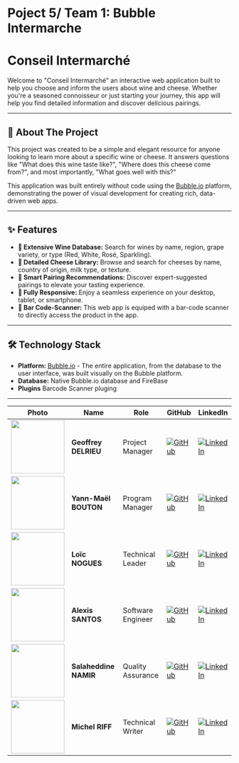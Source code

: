 # Poject 5/ Team 1: Bubble Intermarche 
# Conseil Intermarché

Welcome to "Conseil Intermarché" an interactive web application built to help you choose and inform the users about wine and cheese. Whether you're a seasoned connoisseur or just starting your journey, this app will help you find detailed information and discover delicious pairings.

---

## 📖 About The Project

This project was created to be a simple and elegant resource for anyone looking to learn more about a specific wine or cheese. It answers questions like "What does this wine taste like?", "Where does this cheese come from?", and most importantly, "What goes well with this?"

This application was built entirely without code using the [Bubble.io](https://bubble.io) platform, demonstrating the power of visual development for creating rich, data-driven web apps.

---

## ✨ Features

* **🍇 Extensive Wine Database:** Search for wines by name, region, grape variety, or type (Red, White, Rosé, Sparkling).
* **🧀 Detailed Cheese Library:** Browse and search for cheeses by name, country of origin, milk type, or texture.
* **🤝 Smart Pairing Recommendations:** Discover expert-suggested pairings to elevate your tasting experience.
* **📱 Fully Responsive:** Enjoy a seamless experience on your desktop, tablet, or smartphone.
* **🤳 Bar Code-Scanner:** This web app is equiped with a bar-code scanner to directly access the product in the app.

---

## 🛠️ Technology Stack

* **Platform:** [Bubble.io](https://bubble.io) - The entire application, from the database to the user interface, was built visually on the Bubble platform.
* **Database:** Native Bubble.io database and FireBase
* **Plugins** Barcode Scanner pluging
---


| Photo | Name | Role | GitHub | LinkedIn |
| - | - | - | - | - |
| <img src="https://avatars.githubusercontent.com/u/62845771?v=4" width="120"> | **Geoffrey DELRIEU** | Project Manager | [![GitHub](https://img.shields.io/badge/GitHub-181717?style=flat&logo=github&logoColor=white)](https://github.com/z2vvz2vv) | [![LinkedIn](https://img.shields.io/badge/LinkedIn-0077B5?style=flat&logo=linkedin&logoColor=white)](https://www.linkedin.com/in/geoffrey-delrieu-77203a353/)  |
| <img src="https://ca.slack-edge.com/T0871HD8PPG-U0875BLK3PF-g5b656b3184b-192" width="120" width="120"> | **Yann-Maël BOUTON** | Program Manager | [![GitHub](https://img.shields.io/badge/GitHub-181717?style=flat&logo=github&logoColor=white)](https://github.com/devnjoyer) | [![LinkedIn](https://img.shields.io/badge/LinkedIn-0077B5?style=flat&logo=linkedin&logoColor=white)](https://www.linkedin.com/in/ym-bouton-a38565339) |
| <img src="https://ca.slack-edge.com/T08P27XHNLV-U08NWHNUWLW-gbc4dcbba199-72" width="120"> | **Loïc NOGUES** | Technical Leader | [![GitHub](https://img.shields.io/badge/GitHub-181717?style=flat&logo=github&logoColor=white)](https://github.com/Loic-nogues) | [![LinkedIn](https://img.shields.io/badge/LinkedIn-0077B5?style=flat&logo=linkedin&logoColor=white)](https://www.linkedin.com/in/loicnogues/) |
| <img src="https://ca.slack-edge.com/T08P27XHNLV-U08PG2Z3FJM-59553e91fa5e-512" width="120"> | **Alexis SANTOS** | Software Engineer | [![GitHub](https://img.shields.io/badge/GitHub-181717?style=flat&logo=github&logoColor=white)](https://github.com/Mamoru-fr) | [![LinkedIn](https://img.shields.io/badge/LinkedIn-0077B5?style=flat&logo=linkedin&logoColor=white)](https://www.linkedin.com/in/santos--alexis/) |
| <img src="https://ca.slack-edge.com/T08P27XHNLV-U08P842PTPU-gfbb2631ed2b-512" width="120"> | **Salaheddine NAMIR** | Quality Assurance | [![GitHub](https://img.shields.io/badge/GitHub-181717?style=flat&logo=github&logoColor=white)](https://github.com/T3rryc) | [![LinkedIn](https://img.shields.io/badge/LinkedIn-0077B5?style=flat&logo=linkedin&logoColor=white)](https://www.linkedin.com/in/salaheddine-namir-3402471b8/) |
| <img src="https://ca.slack-edge.com/T08P27XHNLV-U08PYRT9996-gd2bfd349a46-512" width="120"> | **Michel RIFF** | Technical Writer | [![GitHub](https://img.shields.io/badge/GitHub-181717?style=flat&logo=github&logoColor=white)](https://github.com/MichelRiff) | [![LinkedIn](https://img.shields.io/badge/LinkedIn-0077B5?style=flat&logo=linkedin&logoColor=white)](https://www.linkedin.com/in/michel-riff-693007293/) |
